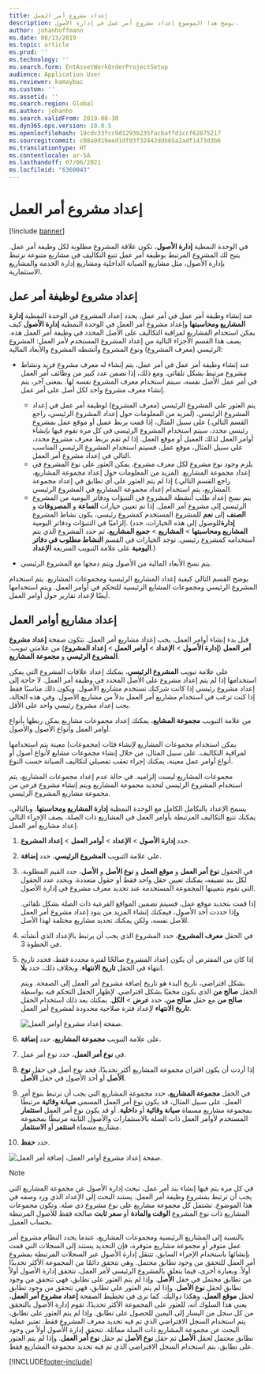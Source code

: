 ```yaml
---
title: إعداد مشروع أمر العمل
description: يوضح هذا الموضوع إعداد مشروع أمر عمل في إدارة الأصول.
author: johanhoffmann
ms.date: 08/13/2019
ms.topic: article
ms.prod: ''
ms.technology: ''
ms.search.form: EntAssetWorkOrderProjectSetup
audience: Application User
ms.reviewer: kamaybac
ms.custom: ''
ms.assetid: ''
ms.search.region: Global
ms.author: johanho
ms.search.validFrom: 2019-08-30
ms.dyn365.ops.version: 10.0.5
ms.openlocfilehash: 19cdc33fcc9d1293b235facbaffd1ccf62875217
ms.sourcegitcommit: c08a9d19eed1df03f32442ddb65a2adf1473d3b6
ms.translationtype: HT
ms.contentlocale: ar-SA
ms.lasthandoff: 07/06/2021
ms.locfileid: "6360043"
---
```

# <a name="work-order-project-setup"></a>إعداد مشروع أمر العمل

[!include [banner](../../includes/banner.md)]

 

في الوحدة النمطية **إدارة الأصول**، تكون علاقة المشروع مطلوبة لكل وظيفة أمر عمل. يتيح لك المشروع المرتبط بوظيفة أمر عمل تتبع التكاليف في مشاريع متنوعة ترتبط بإدارة الأصول، مثل مشاريع الصيانة الداخلية ومشاريع إدارة الخدمة والمشاريع الاستثمارية. 

## <a name="project-setup-for-a-work-order-job"></a>إعداد مشروع لوظيفة أمر عمل

عند إنشاء وظيفة أمر عمل في أمر عمل، يحدد إعداد المشروع في الوحدة النمطية **إدارة المشاريع ومحاسبتها** وإعداد مشروع أمر العمل في الوحدة النمطية **إدارة الأصول** كيف يمكن استخدام المشاريع لمراقبة التكاليف على الأصل المحدد في وظيفة أمر العمل هذه. يصف هذا القسم الأجزاء التالية من إعداد المشروع المستخدم لأمر العمل: المشروع الرئيسي (معرف المشروع) ونوع المشروع وأنشطه المشروع والأبعاد المالية:

- عند إنشاء وظيفة أمر عمل في أمر عمل، يتم إنشاء له معرف مشروع فريد ونشاط مشروع مرتبط بشكل تلقائي. ومع ذلك، إذا تضمن عدد كبير من وظائف أمر العمل في أمر عمل الأصل نفسه، سيتم استخدام معرف المشروع نفسه لها. بمعنى آخر، يتم إنشاء معرف مشروع واحد لكل أصل على أمر عمل.

    - يتم العثور على المشروع الرئيسي (معرف المشروع) لوظيفة أمر عمل في إعداد المشروع الرئيسي. (لمزيد من المعلومات حول إعداد المشروع الرئيسي، راجع القسم التالي.) على سبيل المثال، إذا قمت بربط عميل أو موقع عمل بمشروع رئيسي محدد، سيتم استخدام المشروع الرئيسي في كل مرة تقوم فيها بإنشاء أوامر العمل لذلك العميل أو موقع العمل. إذا لم تقم بربط معرف مشروع محدد، على سبيل المثال، موقع عمل، فسيتم استخدام المشروع الرئيسي المناسب التالي في إعداد مشروع أمر العمل.
    - يلزم وجود نوع مشروع لكل معرف مشروع. يمكن العثور على نوع المشروع في إعداد مجموعة المشاريع. (لمزيد من المعلومات حول إعداد مجموعة المشاريع، راجع القسم التالي.) إذا لم يتم العثور على أي تطابق في إعداد مجموعة المشاريع، يتم استخدام إعداد مجموعة المشاريع في المشروع الرئيسي.
    - يتم نسخ إعداد طلب أنشطة المشروع في التنبؤات ودفاتر اليومية من المشروع الرئيسي إلى مشروع أمر العمل. إذا تم تعيين خيارات **الساعة** و **المصروفات** و **الصنف** إلى **نعم** للمشروع المستخدم كمشروع رئيسي، يكون نشاط المشروع إلزاميًا في التنبؤات ودفاتر اليومية. (للوصول إلى هذه الخيارات، حدد‎‏ **إدارة المشاريع ومحاسبتها‬** \> **المشاريع** \> **جميع المشاريع**، ثم حدد المشروع الذي يتم استخدامه كمشروع رئيسي. توجد الخيارات في القسم **النشاط مطلوب في دفاتر اليومية‬** على علامة التبويب السريعة **الإعداد**.)

- يتم نسخ الأبعاد المالية من الأصول ويتم دمجها مع المشروع الرئيسي.

يوضح القسم التالي كيفية إعداد المشاريع الرئيسية ومجموعات المشاريع. يتم استخدام المشروع الرئيسي ومجموعات المشايع الرئيسية للتحكم في أوامر العمل. ويتم استخدامها أيضًا لإعداد تقارير حول أوامر العمل.

## <a name="set-up-work-order-projects"></a>إعداد مشاريع أوامر العمل

قبل بدء إنشاء أوامر العمل، يجب إعداد مشاريع أمر العمل. تتكون صفحة **إعداد مشروع أمر العمل** (**إدارة الأصول** \> **الإعداد** \> **أوامر العمل** \> **إعداد المشروع**) من علامتي تبويب: **المشروع الرئيسي** و **مجموعة المشاريع**.

على علامة تبويب **المشروع الرئيسي**، يمكنك إعداد علاقات المشروع التي يمكن استخدامها إذا لم يتم إعداد مشروع على الأصل المحدد في وظيفة أمر العمل. لا حاجة إلى إعداد مشروع رئيسي إذا كانت شركتك تستخدم مشاريع الأصول. ويكون ذلك مناسبًا فقط إذا كنت ترغب في استخدام مشاريع أمر العمل بدلاً من مشاريع الأصول. وفي هذه الحالة، يجب إعداد مشروع رئيسي واحد على الأقل.

من علامة التبويب **مجموعة المشايع**، يمكنك إعداد مجموعات مشاريع يمكن ربطها بأنواع أوامر العمل وأنواع الأصول والأصول.

يمكن استخدام مجموعات المشاريع لإنشاء فئات (مجموعات) معينة يتم استخدامها لمراقبة التكاليف. على سبيل المثال، من خلال إنشاء مجموعات مشايع لأنواع أصول أو أنواع أوامر عمل معينة، يمكنك إجراء تعقب تفصيلي لتكاليف الصيانة حسب النوع.

مجموعات المشاريع ليست إلزاميه. في حالة عدم إعداد مجموعات المشاريع، يتم استخدام المشروع الرئيسي لتحديد مجموعة المشاريع ويتم إنشاء مشروع فرعي من مجموعة مشاريع المشروع الرئيسي.

يسمح الإعداد بالتكامل الكامل مع الوحدة النمطية **إدارة المشاريع ومحاسبتها**. وبالتالي، يمكنك تتبع التكاليف المرتبطة بأوامر العمل في المشاريع ذات الصلة. يصف الإجراء التالي إعداد مشاريع أمر العمل.

1. حدد **إدارة الأصول** \> **الإعداد** \> **أوامر العمل** \> **إعداد المشروع**.
2. على علامة التبويب **المشروع الرئيسي**، حدد **إضافة**.
3. في الحقول **نوع أمر العمل** و **موقع العمل** و **نوع الأصل** و **الأصل**، حدد القيم المطلوبة. لكل بند تضيفه، يمكنك تعيين حقل واحد فقط أو حقول متعددة. ويحدد عدد الحقول التي تقوم بتعيينها المجموعة المستخدمة عند تحديد معرف مشروع في إدارة الأصول. 

    إذا قمت بتحديد موقع عمل، فسيتم تضمين المواقع الفرعية ذات الصلة بشكل تلقائي. وإذا حددت أحد الأصول، فيمكنك إنشاء المزيد من بنود إعداد مشروع أمر العمل للأصل نفسه، ولكن يمكنك تحديد مشاريع مختلفة لهذا الأصل.

4. في الحقل **معرف المشروع**، حدد المشروع الذي يجب أن يرتبط بالإعداد الذي أنشأته في الخطوة 3.
5. إذا كان من المفترض أن يكون إعداد المشروع صالحًا لفترة محددة فقط، فحدد تاريخ انتهاء في الحقل **تاريخ الانتهاء**. وبخلاف ذلك، حدد **بلا**.

    بشكل افتراضي، تاريخ البدء هو تاريخ إضافة مشروع أمر العمل إلى الصفحة. ويتم التحكم فيه بواسطة‏‎ الحقل **صالح من** الذي يكون مخفيًا بشكل افتراضي. لإظهار الحقل **صالح من**، حدد **عرض** \> **الكل**. يمكنك بعد ذلك استخدام الحقل‏‎ **صالح من** مع حقل **تاريخ الانتهاء** لإعداد فترة صلاحية محدودة لمشروع أمر العمل.

    ![صفحة إعداد مشروع أوامر العمل.](media/17-setup-for-work-orders.png)

6. على علامة التبويب **مجموعة المشاريع**، حدد **إضافة**.
7. في **نوع أمر العمل**، حدد نوع أمر عمل.
8. إذا أردت أن يكون اقتران مجموعة المشاريع أكثر تحديدًا، فحد نوع أصل في حقل **نوع الأصل** أو أحد الأصول في حقل **الأصل‏‎**.
9. في الحقل **مجموعة المشاريع**، حدد مجموعة المشاريع التي يجب أن ترتبط بنوع أمر العمل. على سبيل المثال، قد يكون نوع أمر العمل المسمى **صيانة وقائية** مرتبطًا بمجموعة مشاريع مسماة **صيانة وقائية** أو **داخلية**. أو قد يكون نوع أمر العمل **استثمار** المستخدم لأوامر العمل ذات الصلة بالاستثمارات والأصول الثابتة مرتبطًا بمجموعة مشاريع مسماة **استثمر** أو **الاستثمار**.
10. حدد **حفظ**.

![صفحة إعداد مشروع أوامر العمل، إضافة أمر العمل.](media/18-setup-for-work-orders.png)

> [!NOTE]
> في كل مرة يتم فيها إنشاء بند أمر عمل، تبحث إدارة الأصول عن مجموعة المشاريع التي يجب أن ترتبط بمشروع وظيفة أمر العمل. يستند البحث إلى الإعداد الذي ورد وصفه في هذا الموضوع. تشتمل كل مجموعة مشاريع على نوع مشروع ذي صلة. وتكون مجموعات المشاريع ذات نوع المشروع  **الوقت والمادة‬** أو **سعر ثابت** صالحة فقط للأصول المرتبطة بحساب العميل.
>
> بالنسبة إلى المشاريع الرئيسية ومجموعات المشاريع، عندما يحدد النظام مشروع أمر عمل متوفر أو مجموعة مشاريع متوفرة، فإن التحديد يستند إلى السجلات التي قمت بإنشائها باستخدام الإجراء السابق. تتنقل إدارة الأصول عبر السجلات المرتبطة بمشروع أمر العمل للتحقق من وجود تطابق محتمل. وهي تتحقق دائمًا من المجموعة الأكثر تحديدًا أولاً. وبعبارة أخرى، فيما يتعلق بالمشروع الرئيسي لأمر العمل، تتحقق إدارة الأصول أولاً من تطابق محتمل في حقل **الأصل**. وإذا لم يتم العثور على تطابق، فهي تتحقق من وجود تطابق لحقل **نوع الأصل**. وإذا لم يتم العثور على تطابق، فهي تتحقق من وجود تطابق لحقل **موقع العمل**، وهكذا دواليك. كما ترى في تخطيط الصفحة **إعداد مشروع أمر العمل**، يعني هذا السلوك أنه، للعثور على المجموعة الأكثر تحديدًا، تقوم إدارة الأصول بالتحقق من كل سجل من اليسار إلى اليمين للحصول على تطابق. وإذا لم يتم العثور على تطابق، يتم استخدام السجل الافتراضي الذي تم فيه تحديد معرف المشروع فقط. تعتبر عملية البحث عن مجموعة المشاريع ذات الصلة مماثلة. تتحقق إدارة الأصول أولاً من وجود تطابق محتمل لحقل **الأصل** ثم حقل **نوع الأصل** ثم حقل **نوع أمر العمل**. وإذا لم يتم العثور على تطابق، يتم استخدام السجل الافتراضي الذي تم فيه تحديد مجموعة المشاريع فقط.


[!INCLUDE[footer-include](../../../includes/footer-banner.md)]